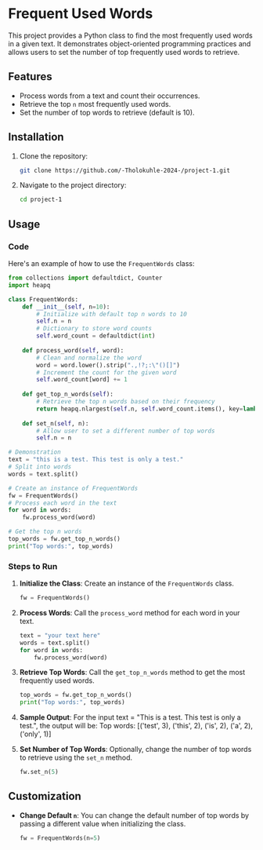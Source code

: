 # Frequent Used Words

This project provides a Python class to find the most frequently used words in a given text. It demonstrates object-oriented programming practices and allows users to set the number of top frequently used words to retrieve.

## Features

- Process words from a text and count their occurrences.
- Retrieve the top `n` most frequently used words.
- Set the number of top words to retrieve (default is 10).

## Installation

1. Clone the repository:
    ```sh
    git clone https://github.com/-Tholokuhle-2024-/project-1.git
    ```
2. Navigate to the project directory:
    ```sh
    cd project-1
    ```

## Usage

### Code

Here's an example of how to use the `FrequentWords` class:

```python
from collections import defaultdict, Counter
import heapq

class FrequentWords:
    def __init__(self, n=10):
        # Initialize with default top n words to 10
        self.n = n
        # Dictionary to store word counts
        self.word_count = defaultdict(int)
    
    def process_word(self, word):
        # Clean and normalize the word
        word = word.lower().strip(".,!?;:\"()[]")
        # Increment the count for the given word
        self.word_count[word] += 1
    
    def get_top_n_words(self):
        # Retrieve the top n words based on their frequency
        return heapq.nlargest(self.n, self.word_count.items(), key=lambda x: x[1])
    
    def set_n(self, n):
        # Allow user to set a different number of top words
        self.n = n

# Demonstration
text = "this is a test. This test is only a test."
# Split into words
words = text.split()

# Create an instance of FrequentWords
fw = FrequentWords()
# Process each word in the text
for word in words:
    fw.process_word(word)

# Get the top n words
top_words = fw.get_top_n_words()
print("Top words:", top_words)
```

### Steps to Run

1. **Initialize the Class**: Create an instance of the `FrequentWords` class.
    ```python
    fw = FrequentWords()
    ```
2. **Process Words**: Call the `process_word` method for each word in your text.
    ```python
    text = "your text here"
    words = text.split()
    for word in words:
        fw.process_word(word)
    ```
3. **Retrieve Top Words**: Call the `get_top_n_words` method to get the most frequently used words.
    ```python
    top_words = fw.get_top_n_words()
    print("Top words:", top_words)
    ```
4. **Sample Output**: For the input text = "This is a test. This test is only a test.", the output will be:
Top words: [('test', 3), ('this', 2), ('is', 2), ('a', 2), ('only', 1)]

4. **Set Number of Top Words**: Optionally, change the number of top words to retrieve using the `set_n` method.
    ```python
    fw.set_n(5)
    ```

## Customization

- **Change Default `n`**: You can change the default number of top words by passing a different value when initializing the class.
    ```python
    fw = FrequentWords(n=5)
    ```